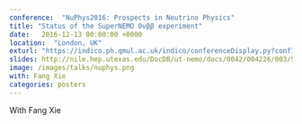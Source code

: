 ```yaml
---
conference:  "NuPhys2016: Prospects in Neutrino Physics"
title: "Status of the SuperNEMO 0νββ experiment"
date:   2016-12-13 00:00:00 +0000
location:  "London, UK"
exturl: "https://indico.ph.qmul.ac.uk/indico/conferenceDisplay.py?confId=112"
slides: http://nile.hep.utexas.edu/DocDB/ut-nemo/docs/0042/004226/003/SuperNemoStatusPosterNuPhys16_20161206.pdf
image: /images/talks/nuphys.png
with: Fang Xie
categories: posters
---
```

With Fang Xie

